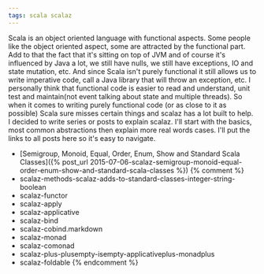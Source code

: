 ```yaml
---
tags: scala scalaz
---
```


Scala is an object oriented language with functional aspects. Some people
like the object oriented aspect, some are attracted by the functional part.
Add to that the fact that it's sitting on top of JVM and of course it's
influenced by Java a lot, we still have nulls, we still have exceptions,
IO and state mutation, etc. And since Scala isn't purely functional it still
allows us to write imperative code, call a Java library that will throw an
exception, etc. I personally think that functional code is easier to read and 
understand, unit test and maintain(not event talking about state and multiple
threads). So when it comes to writing purely functional code (or as close to it
as possible) Scala sure misses certain things and scalaz has a lot built to
help. I decided to write series or posts to explain scalaz. I'll start with the
basics, most common abstractions then explain more real words cases.
I'll put the links to all posts here so it's easy to navigate.


* [Semigroup, Monoid, Equal, Order, Enum, Show and Standard Scala Classes]({% post_url 2015-07-06-scalaz-semigroup-monoid-equal-order-enum-show-and-standard-scala-classes %})
{% comment %}
* scalaz-methods-scalaz-adds-to-standard-classes-integer-string-boolean
* scalaz-functor
* scalaz-apply
* scalaz-applicative
* scalaz-bind
* scalaz-cobind.markdown
* scalaz-monad
* scalaz-comonad
* scalaz-plus-plusempty-isempty-applicativeplus-monadplus
* scalaz-foldable
{% endcomment %}

